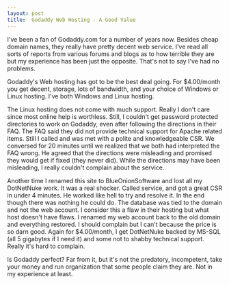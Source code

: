 ```yaml
---
layout: post
title:  Godaddy Web Hosting - A Good Value
---
```

I've been a fan of Godaddy.com for a number of years now. Besides cheap domain names, they really have pretty decent web service. I've read all sorts of reports from various forums and blogs as to how terrible they are but my experience has been just the opposite. That's not to say I've had no problems.

Godaddy's Web hosting has got to be the best deal going. For $4.00/month you get decent, storage, lots of bandwidth, and your choice of Windows or Linux hosting. I've both Windows and Linux hosting.

The Linux hosting does not come with much support. Really I don't care since most online help is worthless. Still, I couldn't get password protected directories to work on Godaddy, even after following the directions in their FAQ. The FAQ said they did not provide technical support for Apache related items. Still I called and was met with a polite and knowledgeable CSR. We conversed for 20 minutes until we realized that we both had interpreted the FAQ wrong. He agreed that the directions were misleading and promised they would get if fixed (they never did). While the directions may have been misleading, I really couldn't complain about the service.

Another time I renamed this site to BlueOnionSoftware and lost all my DotNetNuke work. It was a real shocker. Called service, and got a great CSR in under 4 minutes. He worked like hell to try and resolve it. In the end though there was nothing he could do. The database was tied to the domain and not the web account. I consider this a flaw in their hosting but what host doesn't have flaws. I renamed my web account back to the old domain and everything restored. I should complain but I can't because the price is so darn good. Again for $4.00/month, I get DotNetNuke backed by MS-SQL (all 5 gigabytes if I need it) and some not to shabby technical support. Really it's hard to complain.

Is Godaddy perfect? Far from it, but it's not the predatory, incompetent, take your money and run organization that some people claim they are. Not in my experience at least.
